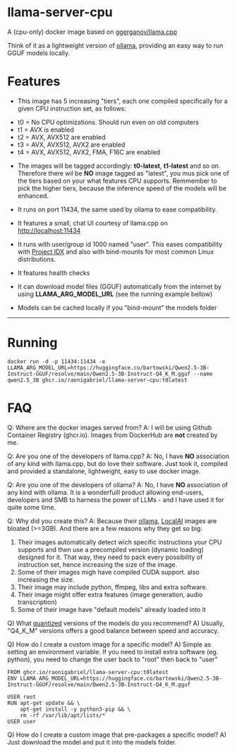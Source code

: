 # llama-server-cpu
A (cpu-only) docker image based on [ggerganov/llama.cpp](https://github.com/ggerganov/llama.cpp)

Think of it as a lightweight version of [ollama](https://ollama.com/), providing an easy way to run GGUF models locally. 

# Features
* This image has 5 increasing "tiers", each one compiled specifically for a given CPU instruction set, as follows:

- t0 = No CPU optimizations. Should run even on old computers
- t1 = AVX is enabled
- t2 = AVX, AVX512 are enabled
- t3 = AVX, AVX512, AVX2 are enabled
- t4 = AVX, AVX512, AVX2, FMA, F16C are enabled

* The images will be tagged accordingly: **t0-latest**, **t1-latest** and so on. Therefore there wil be **NO** image tagged as "latest", you mus pick one of the tiers based on your what features CPU supports. Remmember to pick the higher tiers, because the inference speed of the models will be enhanced.

* It runs on port 11434, the same used by ollama to ease compatibility.

* It features a small, chat UI courtesy of llama.cpp on [http://localhost:11434](http://localhost:11434)

* It runs with user/group id 1000 named "user". This eases compatibility with [Project IDX](https://idx.dev/) and also with bind-mounts for most common Linux distributions.

* It features health checks

* It can download model files (GGUF) automatically from the internet by using **LLAMA_ARG_MODEL_URL** (see the running example bellow)

* Models can be cached locally if you "bind-mount" the models folder

---
# Running

```
docker run -d -p 11434:11434 -e LLAMA_ARG_MODEL_URL=https://huggingface.co/bartowski/Qwen2.5-3B-Instruct-GGUF/resolve/main/Qwen2.5-3B-Instruct-Q4_K_M.gguf --name qwen2.5_3B ghcr.io/raonigabriel/llama-server-cpu:t0latest
```

# FAQ
Q: Where are the docker images served from?
A: I will be using Github Container Registry (ghcr.io). Images from DockerHub are **not** created by me.

Q: Are you one of the developers of llama.cpp?
A: No, I have **NO** association of any kind with llama.cpp, but  do love their software. Just took it, compiled and provided a standalone, lightweight, easy to use docker image.

Q: Are you one of the developers of ollama?
A: No, I have **NO** association of any kind with ollama. It is a wonderfuill product allowing end-users, developers and SMB to harness the power of LLMs  - and I have used it for quite some time.

Q: Why did you create this?
A: Because their [ollama](https://github.com/ollama/ollama), [LocalAI](https://github.com/mudler/LocalAI) images are bloated (>=3GB). And there are a few reasons why they get so big:
1) Their images automatically detect wich specific instructions your CPU supports and then use a precompiled version (dynamic loading) designed for it. That way, they need to pack every possibility of instruction set, hence increasing the size of the image.
2) Some of their images migh have compiled CUDA support. also increasing the size.
3) Their image may include python, ffmpeg, libs and extra software.
4) Their image might offer extra features (image generation, audio transcription)
5) Some of their image have "default models" already loaded into it

Q) What [quantized](https://huggingface.co/docs/optimum/concept_guides/quantization#quantization) versions of the models do you recommend?
A) Usually, "Q4_K_M" versions offers a good balance between speed and accuracy.

Q) How do I create a custom image for a specific model?
A) Simple as setting an environment variable. If you need to install extra software (eg. python), you need to change the user back to "root" then back to "user"
```
FROM ghcr.io/raonigabriel/llama-server-cpu:t0latest
ENV LLAMA_ARG_MODEL_URL=https://huggingface.co/bartowski/Qwen2.5-3B-Instruct-GGUF/resolve/main/Qwen2.5-3B-Instruct-Q4_K_M.gguf

USER root
RUN apt-get update && \
    apt-get install -y python3-pip && \
    rm -rf /var/lib/apt/lists/*
USER user
```

Q) How do I create a custom image that pre-packages a specific model?
A) Just download the model and put it into the models folder.
